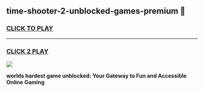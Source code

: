 
## time-shooter-2-unblocked-games-premium 👋
<h3>
<a href="https://premium.freeplayer.one?title=time-shooter-2-unblocked-games-premium&ref=14F">CLICK TO PLAY</a></h3>
<hr>

<h3>
<a href="https://premium.freeplayer.one?title=time-shooter-2-unblocked-games-premium&ref=14F">CLICK 2 PLAY</a>
  
</h3>

<a href="https://premium.freeplayer.one?title=time-shooter-2-unblocked-games-premium&ref=12F/"><img src="https://clearcache.store/games.png"></a>


**worlds hardest game unblocked: Your Gateway to Fun and Accessible Online Gaming**
